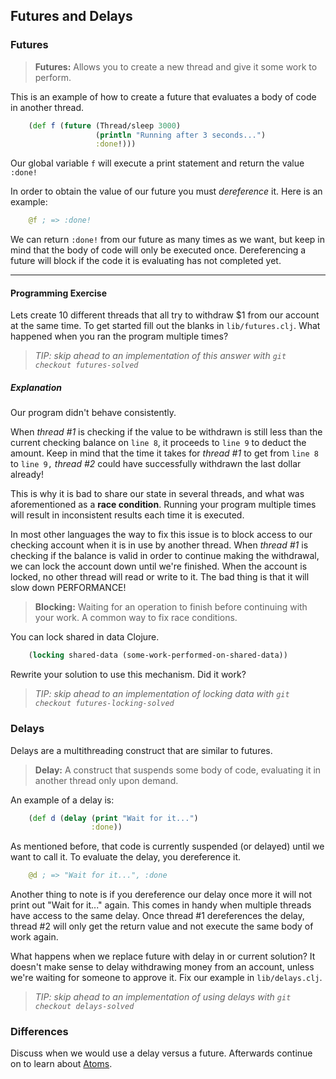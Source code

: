 ## Futures and Delays

### Futures

> **Futures:** Allows you to create a new thread and give it some work to perform.

This is an example of how to create a future that evaluates a body of code in another thread.

~~~clojure
    (def f (future (Thread/sleep 3000)
                   (println "Running after 3 seconds...")
                   :done!)))
~~~

Our global variable `f` will execute a print statement and return the value `:done!`

In order to obtain the value of our future you must _dereference_ it. Here is an example:

~~~clojure
    @f ; => :done!
~~~

We can return `:done!` from our future as many times as we want, but keep in mind that the body of code will only be executed once. Dereferencing a future will block if the code it is evaluating has not completed yet.

***

#### Programming Exercise

Lets create 10 different threads that all try to withdraw $1 from our account at the same time.  To get started fill out the blanks in `lib/futures.clj`. What happened when you ran the program multiple times?

> _TIP: skip ahead to an implementation of this answer with `git checkout futures-solved`_

##### Explanation

Our program didn't behave consistently.

When _thread #1_ is checking if the value to be withdrawn is still less than the current checking balance on `line 8`, it proceeds to `line 9` to deduct the amount. Keep in mind that the time it takes for _thread #1_ to get from `line 8` to `line 9,` _thread #2_ could have successfully withdrawn the last dollar already!

This is why it is bad to share our state in several threads, and what was aforementioned as a **race condition**. Running your program multiple times will result in inconsistent results each time it is executed.

In most other languages the way to fix this issue is to block access to our checking account when it is in use by another thread. When _thread #1_ is checking if the balance is valid in order to continue making the withdrawal, we can lock the account down until we're finished. When the account is locked, no other thread will read or write to it. The bad thing is that it will slow down PERFORMANCE!

> **Blocking:** Waiting for an operation to finish before continuing with your work. A common way to fix race conditions.

You can lock shared in data Clojure.

~~~clojure
    (locking shared-data (some-work-performed-on-shared-data))
~~~

Rewrite your solution to use this mechanism. Did it work?

> _TIP: skip ahead to an implementation of locking data with `git checkout futures-locking-solved`_

### Delays

Delays are a multithreading construct that are similar to futures.

> **Delay:** A construct that suspends some body of code, evaluating it in another thread only upon demand.

An example of a delay is:
~~~clojure
    (def d (delay (print "Wait for it...")
                  :done))
~~~

As mentioned before, that code is currently suspended (or delayed) until we want to call it. To evaluate the delay, you dereference it.

~~~clojure
    @d ; => "Wait for it...", :done
~~~

Another thing to note is if you dereference our delay once more it will not print out "Wait for it..." again. This comes in handy when multiple threads have access to the same delay. Once thread #1 dereferences the delay, thread #2 will only get the return value and not execute the same body of work again.

What happens when we replace future with delay in or current solution? It doesn't make sense to delay withdrawing money from an account, unless we're waiting for someone to approve it. Fix our example in `lib/delays.clj`.

> _TIP: skip ahead to an implementation of using delays with `git checkout delays-solved`_

### Differences

Discuss when we would use a delay versus a future. Afterwards continue on to learn about [Atoms](Atoms.md).
